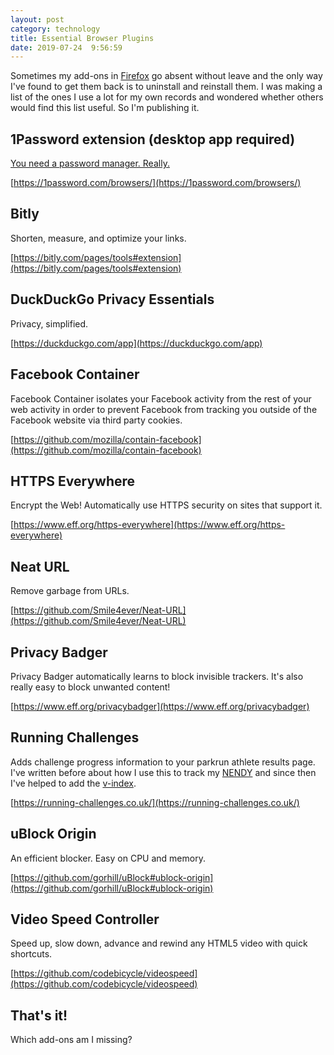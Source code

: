 ```yaml
---
layout: post
category: technology
title: Essential Browser Plugins
date: 2019-07-24  9:56:59
---
```


Sometimes my add-ons in [Firefox](https://mozilla.org/firefox/) go absent
without leave and the only way I've found to get them back is to uninstall and
reinstall them. I was making a list of the ones I use a lot for my own records
and wondered whether others would find this list useful. So I'm publishing it.

## 1Password extension (desktop app required)

[You need a password manager. Really.](/bit.ly/improving-online-security)

[https://1password.com/browsers/](https://1password.com/browsers/)
 
## Bitly 
 
Shorten, measure, and optimize your links. 
 
[https://bitly.com/pages/tools#extension](https://bitly.com/pages/tools#extension)
 
## DuckDuckGo Privacy Essentials

Privacy, simplified.

[https://duckduckgo.com/app](https://duckduckgo.com/app)
 
## Facebook Container

Facebook Container isolates your Facebook activity from the rest of your web
activity in order to prevent Facebook from tracking you outside of the Facebook
website via third party cookies.

[https://github.com/mozilla/contain-facebook](https://github.com/mozilla/contain-facebook)
 
## HTTPS Everywhere

Encrypt the Web! Automatically use HTTPS security on sites that support it.

[https://www.eff.org/https-everywhere](https://www.eff.org/https-everywhere)

## Neat URL

Remove garbage from URLs. 

[https://github.com/Smile4ever/Neat-URL](https://github.com/Smile4ever/Neat-URL)

## Privacy Badger

Privacy Badger automatically learns to block invisible trackers. It's also
really easy to block unwanted content!

[https://www.eff.org/privacybadger](https://www.eff.org/privacybadger)

## Running Challenges

Adds challenge progress information to your parkrun athlete results page. I've
written before about how I use this to track my [NENDY](/bit.ly/pajNENDY)
and since then I've helped to add the
[v-index](https://running-challenges.co.uk/2019/06/09/v0.7.6-released.html).

[https://running-challenges.co.uk/](https://running-challenges.co.uk/)

## uBlock Origin

An efficient blocker. Easy on CPU and memory. 

[https://github.com/gorhill/uBlock#ublock-origin](https://github.com/gorhill/uBlock#ublock-origin)

## Video Speed Controller

Speed up, slow down, advance and rewind any HTML5 video with quick shortcuts. 

[https://github.com/codebicycle/videospeed](https://github.com/codebicycle/videospeed)

## That's it!

Which add-ons am I missing?
